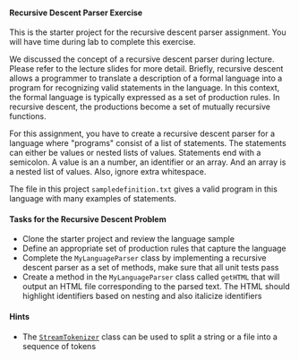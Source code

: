 #### Recursive Descent Parser Exercise

This is the starter project for the recursive descent parser assignment.  You will have time during lab to complete this exercise.  

We discussed the concept of a recursive descent parser during lecture.  Please refer to the lecture slides for more detail.  Briefly, recursive descent allows a programmer to translate a description of a formal language into a program for recognizing valid statements in the language.  In this context, the formal language is typically expressed as a set of production rules.  In recursive descent, the productions become a set of mutually recursive functions.  

For this assignment, you have to create a recursive descent parser for a language where "programs" consist of a list of statements.  The statements can either be values or nested lists of values.  Statements end with a semicolon.  A value is an a number, an identifier or an array.  And an array is a nested list of values.  Also, ignore extra whitespace.  

The file in this project `sampledefinition.txt` gives a valid program in this language with many examples of statements.  

#### Tasks for the Recursive Descent Problem
- Clone the starter project and review the language sample
- Define an appropriate set of production rules that capture the language
- Complete the `MyLanguageParser` class by implementing a recursive descent parser as a set of methods, make sure that all unit tests pass
- Create a method in the `MyLanguageParser` class called `getHTML` that will output an HTML file corresponding to the parsed text.  The HTML should highlight identifiers based on nesting and also italicize identifiers

#### Hints
- The [`StreamTokenizer`](https://docs.oracle.com/javase/7/docs/api/java/io/StreamTokenizer.html) class can be used to split a string or a file into a sequence of tokens
